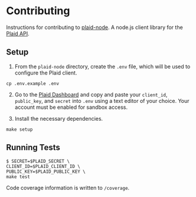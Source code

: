 # Contributing

Instructions for contributing to [plaid-node][1]. A node.js client library for the [Plaid API][2].

## Setup

1. From the `plaid-node` directory, create the `.env` file, which will be used to configure the Plaid client.

  ```
  cp .env.example .env
  ```

2. Go to the [Plaid Dashboard](https://dashboard.plaid.com/) and copy and paste your `client_id`, `public_key`, and `secret`
   into `.env` using a text editor of your choice. Your account must be enabled for sandbox access.

3. Install the necessary dependencies.

  ```
  make setup
  ```

## Running Tests

```console
$ SECRET=$PLAID_SECRET \
CLIENT_ID=$PLAID_CLIENT_ID \
PUBLIC_KEY=$PLAID_PUBLIC_KEY \
make test
```

Code coverage information is written to `/coverage`.

[1]: https://github.com/plaid/plaid-node
[2]: https://plaid.com
